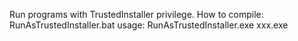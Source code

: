 Run programs with TrustedInstaller privilege.
How to compile: RunAsTrustedInstaller.bat
usage: RunAsTrustedInstaller.exe xxx.exe

